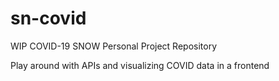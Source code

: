 # sn-covid
WIP COVID-19 SNOW Personal Project Repository

Play around with APIs and visualizing COVID data in a frontend
